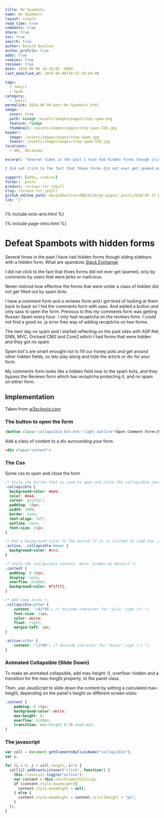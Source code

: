 ```yaml
---
title: No Spambots
name: No Spambots
layout: single
read_time: true
comments: true
share: true
toc: true
search: true
author: Donald Boulton
author_profile: true
adds: true
cookies: true
reviews: true
date: 2018-06-06 16:16:01 -0600
last_modified_at: 2018-06-06T10:42:38-04:00

tags:
  - Jekyll
  - Spam
category:
  - Jekyll
permalink: 2018-06-06-post-No-Spambots.html
image:
  cover: true
  path: &image /assets/images/pages/stop-spam.png
  feature: *image
  thumbnail: /assets/images/pages/stop-spam-320.jpg
header:
  image: /assets/images/pages/stop-spam.jpg
  teaser: /assets/images/pages/stop-spam-320.jpg
locations:
  - OKC, Oklahoma

excerpt: "Several times in the past I have had hidden forms though slidng sidebars and hidden forms.

I did not click to the fact that thoes forms did not ever get spamed on comments, except by users that were jerks or malicious."

support: [adds, cookies]
folder: _posts
product: reviews-for-jekyll
slug: reviews-for-jekyll
github_editme_path: donaldboulton/DWB/blob/gh-pages/_posts/2018-05-27-post-reviews-for-jekyll.md
lcb: "{"
---
```


{% include octo-arm.html %}

{% include page-intro.html %}

# Defeat Spambots with hidden forms

Several times in the past I have had hidden forms though slidng sidebars with a hidden form.
What are spambots [Stack Exchange](https://webmasters.stackexchange.com/questions/3588/how-do-spambots-work/3799?utm_medium=organic&utm_source=google_rich_qa&utm_campaign=google_rich_qa)

I did not click to the fact that thoes forms did not ever get spamed, only by comments by users that were jerks or malicious.

Never noticed how effective the forms that were under a class of hidden did not get filled out by spam bots.

I have a comment form and a reviews form and I got tired of looking at them back to back so I hid the comments form with sass. And added a button and only sass to open the form. Previous to this my comments form was getting Russan Spam every hour. I only had recaptcha on the reviews form. I could not find a good no .js error free way of adding recaptcha on two forms.

The next day no spam and I started reflecting on the past sites with ASP.Net DNN, MVC, Orchard CMS and Core2 which I had forms that were hidden and they got no spam.

Spam bot's are smart enought not to fill our honey pots and get around other hidden fields, so lets play along and hide the article or div for your form.

My comments form looks like a hidden field now to the spam bots, and they bypass the Reviews form which has recaptcha protecting it, and no spam on either form.

## Implementation

Taken from [w3schools.com](https://www.w3schools.com/howto/howto_js_collapsible.asp)

### The button to open the form

```html
<button class="collapsible btn btn--light-outline">Open Comment Form</button>
```

Add a class of content to a div surrounding your form.

```html
<div class="content">
```

### The Css

Some css to open and close the form

```css
/* Style the button that is used to open and close the collapsible content */
.collapsible {
  background-color: #eee;
  color: #444;
  cursor: pointer;
  padding: 18px;
  width: 100%;
  border: none;
  text-align: left;
  outline: none;
  font-size: 15px;
}

/* Add a background color to the button if it is clicked on (add the .active class with JS), and when you move the mouse over it (hover) */
.active, .collapsible:hover {
  background-color: #ccc;
}

/* Style the collapsible content. Note: hidden by default */
.content {
  padding: 0 18px;
  display: none;
  overflow: hidden;
  background-color: #f1f1f1;
}

/* Add some Icons */
.collapsible:after {
    content: '\02795'; /* Unicode character for "plus" sign (+) */
    font-size: 13px;
    color: white;
    float: right;
    margin-left: 5px;
}

.active:after {
    content: "\2796"; /* Unicode character for "minus" sign (-) */
}
```

### Animated Collapsible (Slide Down)

To make an animated collapsible, add max-height: 0, overflow: hidden and a transition for the max-height property, to the panel class.

Then, use JavaScript to slide down the content by setting a calculated max-height, depending on the panel's height on different screen sizes:

```css
.content {
    padding: 0 18px;
    background-color: white;
    max-height: 0;
    overflow: hidden;
    transition: max-height 0.2s ease-out;
}
```

### The javascript

```javascript
var coll = document.getElementsByClassName("collapsible");
var i;

for (i = 0; i < coll.length; i++) {
  coll[i].addEventListener("click", function() {
    this.classList.toggle("active");
    var content = this.nextElementSibling;
    if (content.style.maxHeight){
      content.style.maxHeight = null;
    } else {
      content.style.maxHeight = content.scrollHeight + "px";
    }
  });
}
```